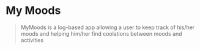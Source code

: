# My Moods #
> MyMoods is a log-based app allowing a user to keep track of his/her moods
> and helping him/her find coolations between moods and activities
